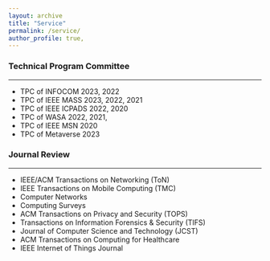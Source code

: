 ```yaml
---
layout: archive
title: "Service"
permalink: /service/
author_profile: true,
---
```



### Technical Program Committee
---
- TPC of INFOCOM 2023, 2022
- TPC of IEEE MASS 2023, 2022, 2021
- TPC of IEEE ICPADS 2022, 2020
- TPC of WASA 2022, 2021, 
- TPC of IEEE MSN 2020
- TPC of Metaverse 2023

### Journal Review
---

- IEEE/ACM Transactions on Networking (ToN)
- IEEE Transactions on Mobile Computing (TMC)
- Computer Networks
- Computing Surveys
- ACM Transactions on Privacy and Security (TOPS)
- Transactions on Information Forensics & Security (TIFS)
- Journal of Computer Science and Technology (JCST)
- ACM Transactions on Computing for Healthcare
- IEEE Internet of Things Journal







